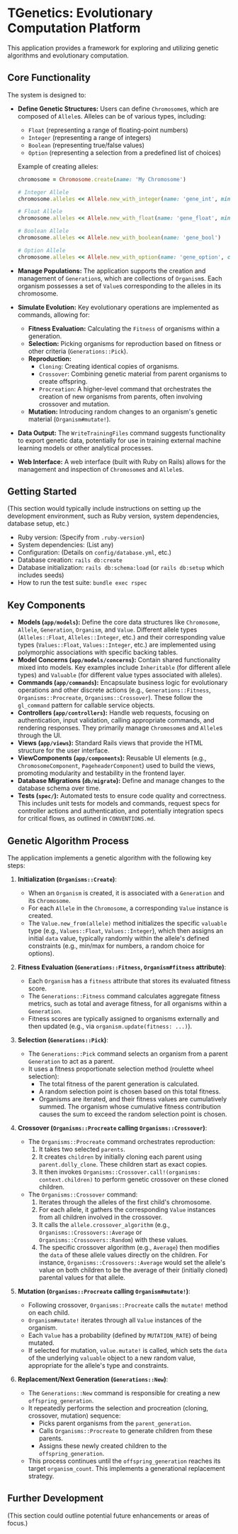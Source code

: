 # TGenetics: Evolutionary Computation Platform

This application provides a framework for exploring and utilizing genetic algorithms and evolutionary computation.

## Core Functionality

The system is designed to:

*   **Define Genetic Structures:** Users can define `Chromosome`s, which are composed of `Allele`s. Alleles can be of various types, including:
    *   `Float` (representing a range of floating-point numbers)
    *   `Integer` (representing a range of integers)
    *   `Boolean` (representing true/false values)
    *   `Option` (representing a selection from a predefined list of choices)

    Example of creating alleles:
    ```ruby
    chromosome = Chromosome.create(name: 'My Chromosome')

    # Integer Allele
    chromosome.alleles << Allele.new_with_integer(name: 'gene_int', minimum: 0, maximum: 100)

    # Float Allele
    chromosome.alleles << Allele.new_with_float(name: 'gene_float', minimum: 0.0, maximum: 1.0)

    # Boolean Allele
    chromosome.alleles << Allele.new_with_boolean(name: 'gene_bool')

    # Option Allele
    chromosome.alleles << Allele.new_with_option(name: 'gene_option', choices: ['A', 'B', 'C'])
    ```

*   **Manage Populations:** The application supports the creation and management of `Generation`s, which are collections of `Organism`s. Each organism possesses a set of `Value`s corresponding to the alleles in its chromosome.
*   **Simulate Evolution:** Key evolutionary operations are implemented as commands, allowing for:
    *   **Fitness Evaluation:** Calculating the `Fitness` of organisms within a generation.
    *   **Selection:** Picking organisms for reproduction based on fitness or other criteria (`Generations::Pick`).
    *   **Reproduction:**
        *   `Cloning`: Creating identical copies of organisms.
        *   `Crossover`: Combining genetic material from parent organisms to create offspring.
        *   `Procreation`: A higher-level command that orchestrates the creation of new organisms from parents, often involving crossover and mutation.
    *   **Mutation:** Introducing random changes to an organism's genetic material (`Organism#mutate!`).
*   **Data Output:** The `WriteTrainingFiles` command suggests functionality to export genetic data, potentially for use in training external machine learning models or other analytical processes.
*   **Web Interface:** A web interface (built with Ruby on Rails) allows for the management and inspection of `Chromosome`s and `Allele`s.

## Getting Started

(This section would typically include instructions on setting up the development environment, such as Ruby version, system dependencies, database setup, etc.)

*   Ruby version: (Specify from `.ruby-version`)
*   System dependencies: (List any)
*   Configuration: (Details on `config/database.yml`, etc.)
*   Database creation: `rails db:create`
*   Database initialization: `rails db:schema:load` (or `rails db:setup` which includes seeds)
*   How to run the test suite: `bundle exec rspec`

## Key Components

*   **Models (`app/models`):** Define the core data structures like `Chromosome`, `Allele`, `Generation`, `Organism`, and `Value`. Different allele types (`Alleles::Float`, `Alleles::Integer`, etc.) and their corresponding value types (`Values::Float`, `Values::Integer`, etc.) are implemented using polymorphic associations with specific backing tables.
*   **Model Concerns (`app/models/concerns`):** Contain shared functionality mixed into models. Key examples include `Inheritable` (for different allele types) and `Valuable` (for different value types associated with alleles).
*   **Commands (`app/commands`):** Encapsulate business logic for evolutionary operations and other discrete actions (e.g., `Generations::Fitness`, `Organisms::Procreate`, `Organisms::Crossover`). These follow the `gl_command` pattern for callable service objects.
*   **Controllers (`app/controllers`):** Handle web requests, focusing on authentication, input validation, calling appropriate commands, and rendering responses. They primarily manage `Chromosome`s and `Allele`s through the UI.
*   **Views (`app/views`):** Standard Rails views that provide the HTML structure for the user interface.
*   **ViewComponents (`app/components`):** Reusable UI elements (e.g., `ChromosomeComponent`, `PageheaderComponent`) used to build the views, promoting modularity and testability in the frontend layer.
*   **Database Migrations (`db/migrate`):** Define and manage changes to the database schema over time.
*   **Tests (`spec/`):** Automated tests to ensure code quality and correctness. This includes unit tests for models and commands, request specs for controller actions and authentication, and potentially integration specs for critical flows, as outlined in `CONVENTIONS.md`.

## Genetic Algorithm Process

The application implements a genetic algorithm with the following key steps:

1.  **Initialization (`Organisms::Create`)**:
    *   When an `Organism` is created, it is associated with a `Generation` and its `Chromosome`.
    *   For each `Allele` in the `Chromosome`, a corresponding `Value` instance is created.
    *   The `Value.new_from(allele)` method initializes the specific `valuable` type (e.g., `Values::Float`, `Values::Integer`), which then assigns an initial `data` value, typically randomly within the allele's defined constraints (e.g., min/max for numbers, a random choice for options).

2.  **Fitness Evaluation (`Generations::Fitness`, `Organism#fitness` attribute)**:
    *   Each `Organism` has a `fitness` attribute that stores its evaluated fitness score.
    *   The `Generations::Fitness` command calculates aggregate fitness metrics, such as total and average fitness, for all organisms within a `Generation`.
    *   Fitness scores are typically assigned to organisms externally and then updated (e.g., via `organism.update(fitness: ...)`).

3.  **Selection (`Generations::Pick`)**:
    *   The `Generations::Pick` command selects an organism from a parent `Generation` to act as a parent.
    *   It uses a fitness proportionate selection method (roulette wheel selection):
        *   The total fitness of the parent generation is calculated.
        *   A random selection point is chosen based on this total fitness.
        *   Organisms are iterated, and their fitness values are cumulatively summed. The organism whose cumulative fitness contribution causes the sum to exceed the random selection point is chosen.

4.  **Crossover (`Organisms::Procreate` calling `Organisms::Crossover`)**:
    *   The `Organisms::Procreate` command orchestrates reproduction:
        1.  It takes two selected `parents`.
        2.  It creates `children` by initially cloning each parent using `parent.dolly_clone`. These children start as exact copies.
        3.  It then invokes `Organisms::Crossover.call!(organisms: context.children)` to perform genetic crossover on these cloned children.
    *   The `Organisms::Crossover` command:
        1.  Iterates through the alleles of the first child's chromosome.
        2.  For each allele, it gathers the corresponding `Value` instances from all children involved in the crossover.
        3.  It calls the `allele.crossover_algorithm` (e.g., `Organisms::Crossovers::Average` or `Organisms::Crossovers::Random`) with these values.
        4.  The specific crossover algorithm (e.g., `Average`) then modifies the `data` of these allele values directly on the children. For instance, `Organisms::Crossovers::Average` would set the allele's value on both children to be the average of their (initially cloned) parental values for that allele.

5.  **Mutation (`Organisms::Procreate` calling `Organism#mutate!`)**:
    *   Following crossover, `Organisms::Procreate` calls the `mutate!` method on each child.
    *   `Organism#mutate!` iterates through all `Value` instances of the organism.
    *   Each `Value` has a probability (defined by `MUTATION_RATE`) of being mutated.
    *   If selected for mutation, `value.mutate!` is called, which sets the `data` of the underlying `valuable` object to a new random value, appropriate for the allele's type and constraints.

6.  **Replacement/Next Generation (`Generations::New`)**:
    *   The `Generations::New` command is responsible for creating a new `offspring_generation`.
    *   It repeatedly performs the selection and procreation (cloning, crossover, mutation) sequence:
        *   Picks parent organisms from the `parent_generation`.
        *   Calls `Organisms::Procreate` to generate children from these parents.
        *   Assigns these newly created children to the `offspring_generation`.
    *   This process continues until the `offspring_generation` reaches its target `organism_count`. This implements a generational replacement strategy.

## Further Development

(This section could outline potential future enhancements or areas of focus.)
